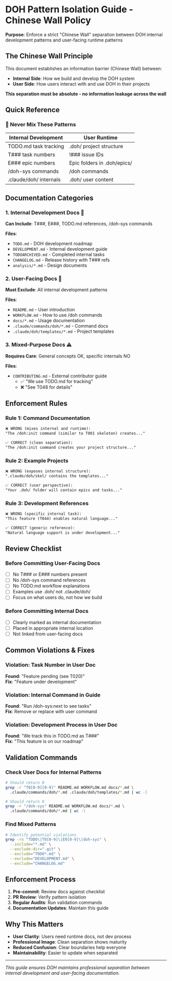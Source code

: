 # DOH Pattern Isolation Guide - Chinese Wall Policy

**Purpose**: Enforce a strict "Chinese Wall" separation between DOH internal development patterns and user-facing runtime patterns

## The Chinese Wall Principle

This document establishes an information barrier (Chinese Wall) between:
- **Internal Side**: How we build and develop the DOH system
- **User Side**: How users interact with and use DOH in their projects

**This separation must be absolute - no information leakage across the wall**

## Quick Reference

### 🚫 Never Mix These Patterns

| Internal Development | User Runtime |
| -------------------- | ------------ |
| TODO.md task tracking | .doh/ project structure |
| T### task numbers | !### issue IDs |
| E### epic numbers | Epic folders in .doh/epics/ |
| /doh-sys commands | /doh commands |
| .claude/doh/ internals | .doh/ user content |

## Documentation Categories

### 1. Internal Development Docs 🔧

**Can Include**: T###, E###, TODO.md references, /doh-sys commands

**Files**:
- `TODO.md` - DOH development roadmap
- `DEVELOPMENT.md` - Internal development guide
- `TODOARCHIVED.md` - Completed internal tasks
- `CHANGELOG.md` - Release history with T### refs
- `analysis/*.md` - Design documents

### 2. User-Facing Docs 👤

**Must Exclude**: All internal development patterns

**Files**:
- `README.md` - User introduction
- `WORKFLOW.md` - How to use /doh commands
- `docs/*.md` - Usage documentation
- `.claude/commands/doh/*.md` - Command docs
- `.claude/doh/templates/*.md` - Project templates

### 3. Mixed-Purpose Docs ⚠️

**Requires Care**: General concepts OK, specific internals NO

**Files**:
- `CONTRIBUTING.md` - External contributor guide
  - ✅ "We use TODO.md for tracking"
  - ❌ "See T048 for details"

## Enforcement Rules

### Rule 1: Command Documentation

```markdown
❌ WRONG (mixes internal and runtime):
"The /doh:init command (similar to T001 skeleton) creates..."

✅ CORRECT (clean separation):
"The /doh:init command creates your project structure..."
```

### Rule 2: Example Projects

```markdown
❌ WRONG (exposes internal structure):
".claude/doh/skel/ contains the templates..."

✅ CORRECT (user perspective):
"Your .doh/ folder will contain epics and tasks..."
```

### Rule 3: Development References

```markdown
❌ WRONG (specific internal task):
"This feature (T044) enables natural language..."

✅ CORRECT (generic reference):
"Natural language support is under development..."
```

## Review Checklist

### Before Committing User-Facing Docs

- [ ] No T### or E### numbers present
- [ ] No /doh-sys command references
- [ ] No TODO.md workflow explanations
- [ ] Examples use .doh/ not .claude/doh/
- [ ] Focus on what users do, not how we build

### Before Committing Internal Docs

- [ ] Clearly marked as internal documentation
- [ ] Placed in appropriate internal location
- [ ] Not linked from user-facing docs

## Common Violations & Fixes

### Violation: Task Number in User Doc

**Found**: "Feature pending (see T020)"  
**Fix**: "Feature under development"

### Violation: Internal Command in Guide

**Found**: "Run /doh-sys:next to see tasks"  
**Fix**: Remove or replace with user command

### Violation: Development Process in User Doc

**Found**: "We track this in TODO.md as T###"  
**Fix**: "This feature is on our roadmap"

## Validation Commands

### Check User Docs for Internal Patterns

```bash
# Should return 0
grep -r "T0[0-9][0-9]" README.md WORKFLOW.md docs/*.md \
  .claude/commands/doh/*.md .claude/doh/templates/*.md | wc -l

# Should return 0
grep -r "/doh-sys" README.md WORKFLOW.md docs/*.md \
  .claude/commands/doh/*.md | wc -l
```

### Find Mixed Patterns

```bash
# Identify potential violations
grep -rn "TODO\|T0[0-9]\|E0[0-9]\|doh-sys" \
  --include="*.md" \
  --exclude-dir=".git" \
  --exclude="TODO*.md" \
  --exclude="DEVELOPMENT.md" \
  --exclude="CHANGELOG.md"
```

## Enforcement Process

1. **Pre-commit**: Review docs against checklist
2. **PR Review**: Verify pattern isolation
3. **Regular Audits**: Run validation commands
4. **Documentation Updates**: Maintain this guide

## Why This Matters

- **User Clarity**: Users need runtime docs, not dev process
- **Professional Image**: Clean separation shows maturity
- **Reduced Confusion**: Clear boundaries help everyone
- **Maintainability**: Easier to update when separated

---

*This guide ensures DOH maintains professional separation between internal development and user-facing documentation.*